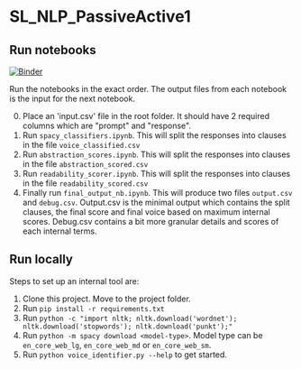 # SL_NLP_PassiveActive1
## Run notebooks
[![Binder](https://mybinder.org/badge.svg)](https://mybinder.org/v2/gh/perspegrity5/SL_NLP_PassiveActive1/master)


Run the notebooks in the exact order. The output files from each notebook is the input for the next notebook. 

0. Place an 'input.csv' file in the root folder. It should have 2 required columns which are "prompt" and "response".
1. Run `spacy_classifiers.ipynb`. This will split the responses into clauses in the file `voice_classified.csv`
2. Run `abstraction_scores.ipynb`. This will split the responses into clauses in the file `abstraction_scored.csv`
3. Run `readability_scorer.ipynb`. This will split the responses into clauses in the file `readability_scored.csv`
4. Finally run `final_output_nb.ipynb`. This will produce two files `output.csv` and `debug.csv`. Output.csv is the minimal output which contains the split clauses, the final score and final voice based on maximum internal scores. Debug.csv contains a bit more granular details and scores of each internal terms.    

## Run locally

Steps to set up an internal tool are:
1. Clone this project. Move to the project folder. 
2. Run `pip install -r requirements.txt`
3. Run `python -c "import nltk; nltk.download('wordnet'); nltk.download('stopwords'); nltk.download('punkt');"`
4. Run `python -m spacy download <model-type>`. Model type can be `en_core_web_lg`, `en_core_web_md` or `en_core_web_sm`.
5. Run `python voice_identifier.py --help` to get started.

